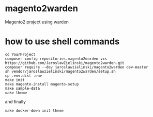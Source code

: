 # magento2warden
Magento2 project using warden

# how to use shell commands
```ssh
cd YourProject
composer config repositories.magento2warden vcs https://github.com/JaroslawZielinski/magento2warden.git
composer require --dev jaroslawzielinski/magento2warden dev-master
sh vendor/jaroslawzielinski/magento2warden/setup.sh
cp .env.dist .env
make init
make magento-install magento-setup
make sample-data
make theme
```
and finally
```ssh
make docker-down init theme
```
